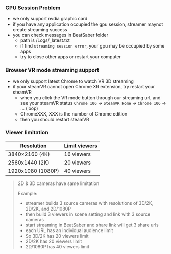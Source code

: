 ### GPU Session Problem
- we only support nvdia graphic card
- if you have any application occupied the gpu session, streamer maynot create streaming success
- you can check messages in BeatSaber folder
  - path is /Logs/_latest.txt
  - if find `streaming session error`, your gpu may be occupied by some apps
  - try to close other apps or restart your computer

### Browser VR mode streaming support
- we only support latest Chrome to watch VR 3D streaming
- if your steamVR cannot open Chrome XR extension, try restart your steamVR
  -  when you click the VR mode button through our streaming url, and see your steamVR status `Chrome 106` -> `SteamVR Home` -> `Chrome 106` -> ... (loop)
    - ChromeXXX, XXX is the number of Chrome edition
  -  then you should restart steamVR
### Viewer limitation
 Resolution | Limit viewers 
 ----- | ----- 
| 3840×2160 (4K) |  16 viewers
| 2560x1440 (2K) |   20 viewers
| 1920x1080 (1080P)| 40 viewers

> 2D & 3D cameras have same limitation  
> 
> Example: 
> - streamer builds 3 source cameras with resolutions of 3D/2K, 2D/2K, and 2D/1080P
> - then build 3 viewers in scene setting and link with 3 source cameras 
> - start streaming in BeatSaber and share link will get 3 share urls
> - each URL has an individual audience limit
> - So 3D/2K has 20 viewers limit
> - 2D/2K has 20 viewers limit
> - 2D/1080P has 40 viewers limit

